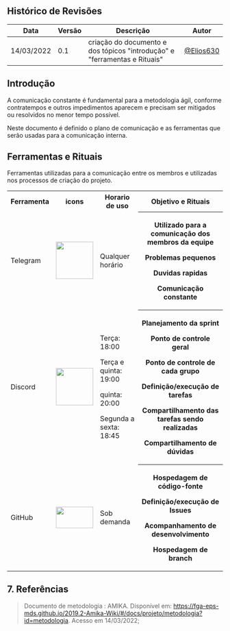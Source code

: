 ## Histórico de Revisões

| Data       | Versão | Descrição   | Autor     |
| ---------- | ------ | ----------- | --------- |
| 14/03/2022 | 0.1    | criação do documento e dos tópicos "introdução" e "ferramentas e Rituais"| [@Elios630](https://github.com/Elios630) |
## Introdução

A comunicação constante é fundamental para a metodologia ágil, conforme contratempos e outros impedimentos aparecem e 
precisam ser mitigados ou resolvidos no menor tempo possível.

Neste documento é definido o plano de comunicação e as ferramentas que serão usadas para a comunicação interna.

## Ferramentas e Rituais
Ferramentas utilizadas para a comunicação entre os membros e utilizadas nos processos de criação do projeto.

<table>
  <tr>
    <th>Ferramenta</th>
    <th>icons</th>
    <th>Horario de uso</th>
    <th>Objetivo e Rituais</th>
  </tr>
  <tr>
    <td>Telegram</td>
    <td align="center"><img src="https://pngimg.com/uploads/telegram/telegram_PNG33.png" width="87" height="87"</td>

</td>
    <td>Qualquer horário</td>
    <th><p>Utilizado para a comunicação dos membros da equipe</p><p>Problemas pequenos</p><p>Duvidas rapidas</p><p>Comunicação constante</p></th>
  </tr>
  
  <tr>
    <td>Discord</td>
    <td align="center"><img src="https://logodownload.org/wp-content/uploads/2017/11/discord-logo-7-1.png" width="87" height="87"</td></td>
    <td><p>Terça: 18:00</p><p>Terça e quinta: 
      19:00</p><p>quinta: 20:00</p><p>Segunda a sexta: 18:45</p></td>
    <th><p> Planejamento da sprint</p><p>Ponto de controle geral</p><p>Ponto de controle de cada grupo</p><p>Definição/execução 
      de tarefas</p><p>Compartilhamento das tarefas sendo realizadas</p></p><p>Compartilhamento de dúvidas</p></th>
  </tr>
  </tr>
  
  <tr>
    <td>GitHub </td>
    <td align="center"><img src="https://logosmarcas.net/wp-content/uploads/2020/12/GitHub-Logo-650x366.png" width="87" height="50"</td></td>
    <td>Sob demanda</td>
    <th><p> Hospedagem de código-fonte</p><p>Definição/execução 
      de Issues</p><p>Acompanhamento de desenvolvimento</p></p><p>Hospedagem de branch</p></th>
  </tr>

</table>

## 7. Referências

> Documento de metodologia : AMIKA. Disponível 
> em: https://fga-eps-mds.github.io/2019.2-Amika-Wiki/#/docs/projeto/metodologia?id=metodologia. Acesso em 14/03/2022;
